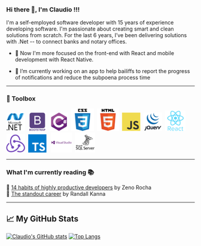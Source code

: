 ### Hi there 👋, I'm Claudio !!!


I'm a self-employed software developer with 15 years of experience developing software. I'm passionate about creating smart and clean solutions from scratch. 
For the last 6 years, I’ve been delivering solutions with .Net -- to connect banks and notary offices.  

- 🌱 Now I'm more focused on the front-end with React and mobile development with React Native. 

- 🔭 I’m currently working on an app to help bailiffs to report the progress of notifications and reduce the subpoena process time

---

### 🧰 Toolbox

<img src='https://github.com/devicons/devicon/blob/master/icons/dot-net/dot-net-original-wordmark.svg' alt='.Net logo' height="50" width="50" />&nbsp;&nbsp;<img src="https://github.com/devicons/devicon/blob/master/icons/bootstrap/bootstrap-plain-wordmark.svg" alt="bootstrap logo" height="50" width="50"/>&nbsp;&nbsp;<img src='https://github.com/devicons/devicon/blob/master/icons/csharp/csharp-original.svg' alt='c# logo' height="50" width="50" />&nbsp;&nbsp;<img src='https://github.com/devicons/devicon/blob/master/icons/css3/css3-original-wordmark.svg' alt='css logo' height="60" width="60" />&nbsp;&nbsp;<img src='https://github.com/devicons/devicon/blob/master/icons/html5/html5-original-wordmark.svg' alt=' html logo' height="60" width="60"/>&nbsp;&nbsp;<img src='https://github.com/devicons/devicon/blob/master/icons/javascript/javascript-original.svg' alt='javascript logo' height="50" width="50" />&nbsp;&nbsp;<img src='https://github.com/devicons/devicon/blob/master/icons/jquery/jquery-original-wordmark.svg' alt='jquery logo' height="50" width="50" />&nbsp;&nbsp;<img src='https://github.com/devicons/devicon/blob/master/icons/react/react-original-wordmark.svg' alt='react logo' height="55" width="55" />&nbsp;&nbsp;<img src='https://github.com/devicons/devicon/blob/master/icons/redux/redux-original.svg' alt='redux logo' height="50" width="50" />&nbsp;&nbsp;<img src='https://github.com/devicons/devicon/blob/master/icons/typescript/typescript-original.svg' alt='typescript logo' height="50" width="50" />&nbsp;&nbsp;
<img src='https://github.com/devicons/devicon/blob/master/icons/visualstudio/visualstudio-plain-wordmark.svg' alt='visual studio logo' height="55" width="55" />&nbsp;&nbsp;<img src='https://github.com/devicons/devicon/blob/master/icons/microsoftsqlserver/microsoftsqlserver-plain-wordmark.svg' alt='microsoft sql logo' height="55" width="55" />

---

### What I'm currently reading 📚

📗 <a href='https://14habits.com/'>14 habits of highly productive developers</a> by Zeno Rocha</br>
📘 <a href='https://www.goodreads.com/book/show/56277836-the-standout-career'>The standout career</a> by Randall Kanna

---

## &#x1f4c8; My GitHub Stats
[![Claudio's GitHub stats](https://github-readme-stats.vercel.app/api?username=claudiobarsante&count_private=true&show_icons=true&theme=dark)](https://github.com/anuraghazra/github-readme-stats)
[![Top Langs](https://github-readme-stats.vercel.app/api/top-langs/?username=claudiobarsante&layout=compact&show_icons=true&theme=dark&hide=Java,Ruby,Objective-c)](https://github.com/anuraghazra/github-readme-stats)

<!--
**claudiobarsante/claudiobarsante** is a ✨ _special_ ✨ repository because its `README.md` (this file) appears on your GitHub profile.

Here are some ideas to get you started:

- 🔭 I’m currently working on ...
- 🌱 I’m currently learning ...
- 👯 I’m looking to collaborate on ...
- 🤔 I’m looking for help with ...
- 💬 Ask me about ...
- 📫 How to reach me: ...
- 😄 Pronouns: ...
- ⚡ Fun fact: ...
-->
